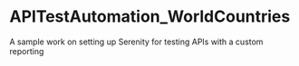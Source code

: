 # APITestAutomation_WorldCountries
A sample work on setting up Serenity for testing APIs with a custom reporting
